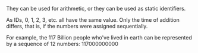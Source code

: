 They can be used for arithmetic, or they can be used as static identifiers.

As IDs, 0, 1, 2, 3, etc. all have the same value. Only the time of addition differs, that is, if the numbers were assigned sequentially.

For example, the 117 Billion people who've lived in earth can be represented by a sequence of 12 numbers: 117000000000